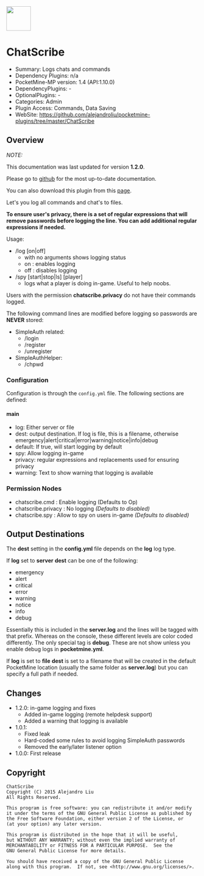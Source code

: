 <img src="https://raw.githubusercontent.com/alejandroliu/pocketmine-plugins/master/Media/ChatScribe-icon.png" style="width:64px;height:64px" width="64" height="64"/>

# ChatScribe

* Summary: Logs chats and commands
* Dependency Plugins: n/a
* PocketMine-MP version: 1.4 (API:1.10.0)
* DependencyPlugins: -
* OptionalPlugins: -
* Categories: Admin
* Plugin Access: Commands, Data Saving
* WebSite: https://github.com/alejandroliu/pocketmine-plugins/tree/master/ChatScribe

## Overview

_NOTE:_

This documentation was last updated for version **1.2.0**.

Please go to
[github](https://github.com/alejandroliu/pocketmine-plugins/tree/master/ChatScribe)
for the most up-to-date documentation.

You can also download this plugin from this [page](https://github.com/alejandroliu/pocketmine-plugins/releases/tag/ChatScribe-1.2.0).

Let's you log all commands and chat's to files.

**To ensure user's privacy, there is a set of regular expressions that
will remove passwords before logging the line.  You can add additional
regular expressions if needed.**

Usage:

* /log [on|off]
  * with no arguments shows logging status
  * on : enables logging
  * off : disables logging
* /spy [start|stop|ls] [player]
  * logs what a player is doing in-game.  Useful to help noobs.

Users with the permission **chatscribe.privacy** do not have their
commands logged.

The following command lines are modified before logging so passwords
are **NEVER** stored:

* SimpleAuth related:
  * /login
  * /register
  * /unregister
* SimpleAuthHelper:
  * /chpwd

### Configuration

Configuration is through the `config.yml` file.
The following sections are defined:

#### main

*  log: Either server or file
*  dest: output destination. If log is file, this is a filename, otherwise emergency|alert|critical|error|warning|notice|info|debug
*  default: If true, will start logging by default
*  spy: Allow logging in-game
*  privacy: regular expressions and replacements used for ensuring privacy
*  warning: Text to show warning that logging is available


### Permission Nodes

* chatscribe.cmd : Enable logging
  (Defaults to Op)
* chatscribe.privacy : No logging
  _(Defaults to disabled)_
* chatscribe.spy : Allow to spy on users in-game
  _(Defaults to disabled)_


## Output Destinations

The **dest** setting in the **config.yml** file depends on the **log**
log type.

If **log** set to **server** **dest** can  be one of the following:

* emergency
* alert
* critical
* error
* warning
* notice
* info
* debug

Essentially this is included in the **server.log** and the lines will
be tagged with that prefix.  Whereas on the console, these different levels are color coded differently.  The only special tag is **debug**.
These are not show unless you enable debug logs in **pocketmine.yml**.

If **log** is set to **file** **dest** is set to a filename that will be
created in the default PocketMine location (usually the same folder as
**server.log**) but you can specify a full path if needed.

## Changes

* 1.2.0: in-game logging and fixes
  * Added in-game logging (remote helpdesk support)
  * Added a warning that logging is available
* 1.0.1:
  * Fixed leak
  * Hard-coded some rules to avoid logging SimpleAuth passwords
  * Removed the early/later listener option
* 1.0.0: First release

## Copyright

    ChatScribe
    Copyright (C) 2015 Alejandro Liu
    All Rights Reserved.

    This program is free software: you can redistribute it and/or modify
    it under the terms of the GNU General Public License as published by
    the Free Software Foundation, either version 2 of the License, or
    (at your option) any later version.

    This program is distributed in the hope that it will be useful,
    but WITHOUT ANY WARRANTY; without even the implied warranty of
    MERCHANTABILITY or FITNESS FOR A PARTICULAR PURPOSE.  See the
    GNU General Public License for more details.

    You should have received a copy of the GNU General Public License
    along with this program.  If not, see <http://www.gnu.org/licenses/>.
